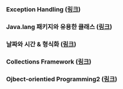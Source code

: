 ### Exception Handling (<a href="https://github.com/JungwooSim/JavaBasic/tree/master/src/me/study/exception_handling" target="_blank">링크</a>)
### Java.lang 패키지와 유용한 클래스 (<a href="https://github.com/JungwooSim/JavaBasic/tree/master/src/me/study/java_lang" target="_blank">링크</a>)
### 날짜와 시간 & 형식화 (<a href="https://github.com/JungwooSim/JavaBasic/tree/master/src/me/study/date_time_formatting" target="_blank">링크</a>)
### Collections Framework (<a href="https://github.com/JungwooSim/JavaBasic/tree/master/src/me/study/collection_framework" target="_blank">링크</a>)
### Ojbect-orientied Programming2 (<a href="https://github.com/JungwooSim/JavaBasic/tree/master/src/me/study/object_oriented_programming2" target="_blank">링크</a>)
